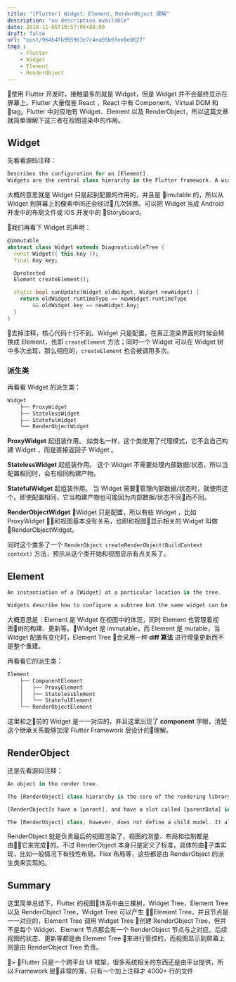 ```yaml
---
title: "[Flutter] Widget、Element、RenderObject 理解"
description: "no description available"
date: 2018-11-06T19:57:06+08:00
draft: false
url: "post/964b4fb995963e7c4ea05b6fee8e0627"
tags : 
    - Flutter
    - Widget
    - Element
    - RenderObject
---
```


使用 Flutter 开发时，接触最多的就是 Widget，但是 Widget 并不会最终显示在屏幕上。Flutter 大量借鉴 React ，React 中有 Component、Virtual DOM 和 tag，Flutter 中对应地有 Widget、Element 以及 RenderObject，所以这篇文章就简单理解下这三者在视图渲染中的作用。

<!--more-->

## Widget 
先看看源码注释：
```dart
Describes the configuration for an [Element].
Widgets are the central class hierarchy in the Flutter framework. A widget is an immutable description of part of a user interface. Widgets can be inflated into elements, which manage the underlying render tree.
```
大概的意思就是 Widget 只是起到配置的作用的，并且是 imutable 的，所以从 Widget 到屏幕上的像素中间还会经过几次转换。可以把 Widget 当成 Android 开发中的布局文件或 iOS 开发中的 Storyboard。

我们再看下 Widget 的声明：
```dart
@immutable
abstract class Widget extends DiagnosticableTree {
  const Widget({ this.key });
  final Key key;

  @protected
  Element createElement();

  static bool canUpdate(Widget oldWidget, Widget newWidget) {
    return oldWidget.runtimeType == newWidget.runtimeType
        && oldWidget.key == newWidget.key;
  }
}
```
去掉注释，核心代码十行不到。Widget 只是配置，在真正渲染界面的时候会转换成 Element，也即 `createElement` 方法；同时一个 Widget 可以在 Widget 树中多次出现，那么相应的，`createElement` 也会被调用多次。

### 派生类 
再看看 Widget 的派生类：
```dart
Widget
    ├── ProxyWidget
    ├── StatelessWidget
    ├── StatefulWidget
    └── RenderObjectWidget
```

**ProxyWidget**
起组装作用。
如类名一样，这个类使用了代理模式，它不会自己构建 Widget ，而是直接返回子 Widget 。

**StatelessWidget**
起组装作用。
这个 Widget 不需要处理内部数据/状态，所以当配置相同时，会有相同构建产物。

**StatefulWidget**
起组装作用。
当 Widget 需要管理内部数据/状态时，就使用这个。即使配置相同，它当构建产物也可能因为内部数据/状态不同而不同。

**RenderObjectWidget**
Widget 只是配置，所以有些 Widget ，比如 ProxyWidget ，和视图基本没有关系，也即和视图显示相关的 Widget 叫做 RenderObjectWidget。

同时这个类多了一个 `RenderObject createRenderObject(BuildContext context)` 方法，预示从这个类开始和视图显示有点关系了。

## Element 
```dart
An instantiation of a [Widget] at a particular location in the tree.

Widgets describe how to configure a subtree but the same widget can be used to configure multiple subtrees simultaneously because widgets are immutable. An [Element] represents the use of a widget to configure a specific location in the tree. Over time, the widget associated with a given element can change, for example, if the parent widget rebuilds and creates a new widget for this location.
```

大概意思是：Element 是 Widget 在视图中的体现，同时 Element 也管理着视图树的构建、更新等。Widget 是 immutable，而 Element 是 mutable，当 Widget 配置有变化时，Element Tree 会采用一种 **diff 算法** 进行增量更新而不是整个重建。

再看看它的派生类：
```dart
Element
    ├── ComponentElement
    │   ├── ProxyElement
    │   ├── StatelessElement
    │   └── StatefulElement
    └── RenderObjectElement
```
这里和之前的 Widget 是一一对应的，并且这里出现了 **component** 字眼，清楚这个继承关系能够加深 Flutter Framework 层设计的理解。

## RenderObject
还是先看源码注释：
```dart
An object in the render tree.

The [RenderObject] class hierarchy is the core of the rendering library's reason for being.

[RenderObject]s have a [parent], and have a slot called [parentData] in which the parent [RenderObject] can store child-specific data, for example,the child position. The [RenderObject] class also implements the basic layout and paint protocols.

The [RenderObject] class, however, does not define a child model. It also doesn't define a coordinate system or a specific layout protocol.
```

RenderObject 就是负责最后的视图渲染了，视图的测量、布局和绘制都是由它来完成的。不过 RenderObject 本身只是定义了标准，具体的由子类实现，比如一般情况下有线性布局、Flex 布局等，这些都是由 RenderObject 的派生类来实现的。




## Summary
这里简单总结下，Flutter 的视图体系中由三棵树，Widget Tree、Element Tree 以及 RenderObject Tree，Widget Tree 可以产生 Element Tree，并且节点是一一对应的，Element Tree 调用 Widget Tree 创建 RenderObject Tree，但并不是每个 Widget、Element 节点都会有一个 RenderObject 节点与之对应。后续视图的状态、更新等都是由 Element Tree 来进行管控的，而视图显示到屏幕上则是由 RenderObject Tree 负责。

> Flutter 只是一个跨平台 UI 框架，很多系统相关的东西还是由平台提供，所以 Framework 层非常的薄，只有一个加上注释才 4000+ 行的文件

